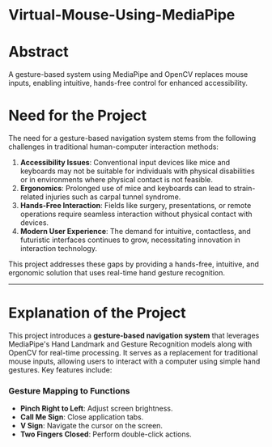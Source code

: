 # Virtual-Mouse-Using-MediaPipe

# Abstract

A gesture-based system using MediaPipe and OpenCV replaces mouse inputs, enabling intuitive, hands-free control for enhanced accessibility.  

# Need for the Project

The need for a gesture-based navigation system stems from the following challenges in traditional human-computer interaction methods:

1. **Accessibility Issues**: Conventional input devices like mice and keyboards may not be suitable for individuals with physical disabilities or in environments where physical contact is not feasible.
2. **Ergonomics**: Prolonged use of mice and keyboards can lead to strain-related injuries such as carpal tunnel syndrome.
3. **Hands-Free Interaction**: Fields like surgery, presentations, or remote operations require seamless interaction without physical contact with devices.
4. **Modern User Experience**: The demand for intuitive, contactless, and futuristic interfaces continues to grow, necessitating innovation in interaction technology.

This project addresses these gaps by providing a hands-free, intuitive, and ergonomic solution that uses real-time hand gesture recognition.

---

# Explanation of the Project

This project introduces a **gesture-based navigation system** that leverages MediaPipe's Hand Landmark and Gesture Recognition models along with OpenCV for real-time processing. It serves as a replacement for traditional mouse inputs, allowing users to interact with a computer using simple hand gestures. Key features include:

### Gesture Mapping to Functions
- **Pinch Right to Left**: Adjust screen brightness.
- **Call Me Sign**: Close application tabs.
- **V Sign**: Navigate the cursor on the screen.
- **Two Fingers Closed**: Perform double-click actions.
